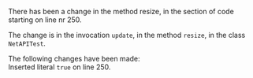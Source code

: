 There has been a change in the method resize, in the section of code starting on line nr 250.
  
The change is in the invocation ```update```, in the method ```resize```, in the class ```NetAPITest```.
  
The following changes have been made:  
Inserted literal ```true``` on line 250.  
